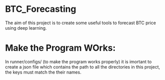 # BTC_Forecasting

The aim of this project is to create some useful tools to forecast BTC price using deep learning. 

# Make the Program WOrks:
In runner/configs/ (to make the program works properly) it is imortant to create a json file which contains the path to all the directories in this project, the keys must match the their names.

